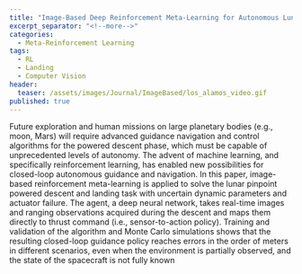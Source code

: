 ```yaml
---
title: "Image-Based Deep Reinforcement Meta-Learning for Autonomous Lunar Landing"
excerpt_separator: "<!--more-->"
categories:
  - Meta-Reinforcement Learning
tags:
  - RL
  - Landing
  - Computer Vision
header:
  teaser: /assets/images/Journal/ImageBased/los_alamos_video.gif
published: true
---
```



Future exploration and human missions on large planetary bodies (e.g., moon, Mars) will require advanced guidance navigation and control algorithms for the powered descent phase, which must be capable of unprecedented levels of autonomy. The advent of machine learning, and specifically reinforcement learning, has enabled new
possibilities for closed-loop autonomous guidance and navigation. In this paper, image-based reinforcement meta-learning is applied to solve the lunar pinpoint powered descent and landing task with uncertain dynamic parameters and actuator failure. The agent, a deep neural network, takes real-time images and ranging observations acquired during the descent and maps them directly to thrust command (i.e., sensor-to-action policy). Training and validation of the algorithm and Monte Carlo simulations shows that the resulting closed-loop guidance policy reaches errors in the order of meters in different scenarios, even when the environment is partially observed, and the state of the spacecraft is not fully known


